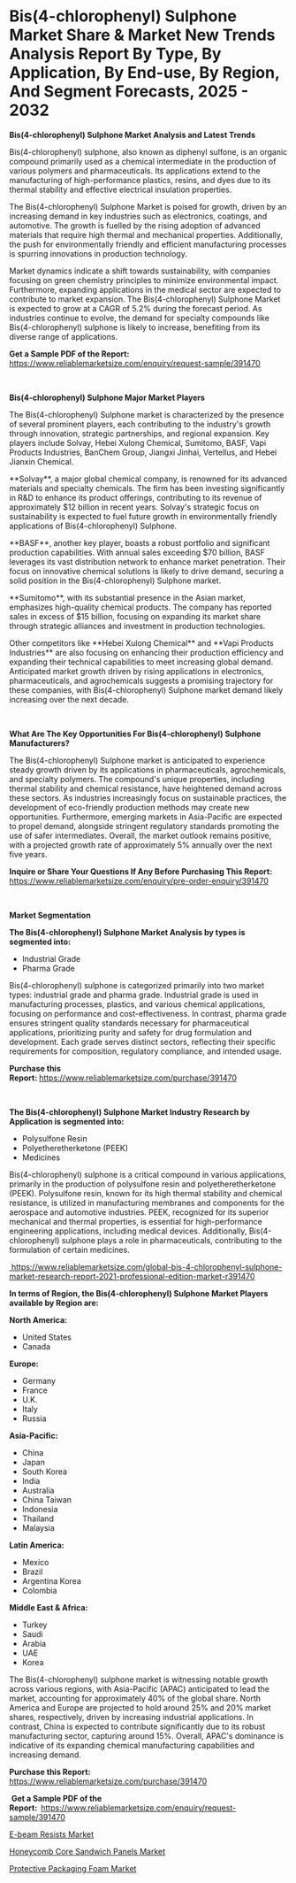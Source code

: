 <p><h1>Bis(4-chlorophenyl) Sulphone Market Share & Market New Trends Analysis Report By Type, By Application, By End-use, By Region, And Segment Forecasts, 2025 - 2032</h1></p><p><strong>Bis(4-chlorophenyl) Sulphone Market Analysis and Latest Trends</strong></p>
<p><p>Bis(4-chlorophenyl) sulphone, also known as diphenyl sulfone, is an organic compound primarily used as a chemical intermediate in the production of various polymers and pharmaceuticals. Its applications extend to the manufacturing of high-performance plastics, resins, and dyes due to its thermal stability and effective electrical insulation properties.</p><p>The Bis(4-chlorophenyl) Sulphone Market is poised for growth, driven by an increasing demand in key industries such as electronics, coatings, and automotive. The growth is fuelled by the rising adoption of advanced materials that require high thermal and mechanical properties. Additionally, the push for environmentally friendly and efficient manufacturing processes is spurring innovations in production technology. </p><p>Market dynamics indicate a shift towards sustainability, with companies focusing on green chemistry principles to minimize environmental impact. Furthermore, expanding applications in the medical sector are expected to contribute to market expansion. The Bis(4-chlorophenyl) Sulphone Market is expected to grow at a CAGR of 5.2% during the forecast period. As industries continue to evolve, the demand for specialty compounds like Bis(4-chlorophenyl) sulphone is likely to increase, benefiting from its diverse range of applications.</p></p>
<p><strong>Get a Sample PDF of the Report:&nbsp;</strong> <a href="https://www.reliablemarketsize.com/enquiry/request-sample/391470?utm_campaign=2005&utm_medium=2&utm_source=Github&utm_content=ia&utm_term=29032025&utm_id=bis4-chlorophenyl-sulphone">https://www.reliablemarketsize.com/enquiry/request-sample/391470</a></p>
<p>&nbsp;</p>
<p><strong>Bis(4-chlorophenyl) Sulphone Major Market Players</strong></p>
<p><p>The Bis(4-chlorophenyl) Sulphone market is characterized by the presence of several prominent players, each contributing to the industry's growth through innovation, strategic partnerships, and regional expansion. Key players include Solvay, Hebei Xulong Chemical, Sumitomo, BASF, Vapi Products Industries, BanChem Group, Jiangxi Jinhai, Vertellus, and Hebei Jianxin Chemical.</p><p>**Solvay**, a major global chemical company, is renowned for its advanced materials and specialty chemicals. The firm has been investing significantly in R&D to enhance its product offerings, contributing to its revenue of approximately $12 billion in recent years. Solvay's strategic focus on sustainability is expected to fuel future growth in environmentally friendly applications of Bis(4-chlorophenyl) Sulphone.</p><p>**BASF**, another key player, boasts a robust portfolio and significant production capabilities. With annual sales exceeding $70 billion, BASF leverages its vast distribution network to enhance market penetration. Their focus on innovative chemical solutions is likely to drive demand, securing a solid position in the Bis(4-chlorophenyl) Sulphone market.</p><p>**Sumitomo**, with its substantial presence in the Asian market, emphasizes high-quality chemical products. The company has reported sales in excess of $15 billion, focusing on expanding its market share through strategic alliances and investment in production technologies.</p><p>Other competitors like **Hebei Xulong Chemical** and **Vapi Products Industries** are also focusing on enhancing their production efficiency and expanding their technical capabilities to meet increasing global demand. Anticipated market growth driven by rising applications in electronics, pharmaceuticals, and agrochemicals suggests a promising trajectory for these companies, with Bis(4-chlorophenyl) Sulphone market demand likely increasing over the next decade.</p></p>
<p>&nbsp;</p>
<p><strong>What Are The Key Opportunities For Bis(4-chlorophenyl) Sulphone Manufacturers?</strong></p>
<p><p>The Bis(4-chlorophenyl) Sulphone market is anticipated to experience steady growth driven by its applications in pharmaceuticals, agrochemicals, and specialty polymers. The compound's unique properties, including thermal stability and chemical resistance, have heightened demand across these sectors. As industries increasingly focus on sustainable practices, the development of eco-friendly production methods may create new opportunities. Furthermore, emerging markets in Asia-Pacific are expected to propel demand, alongside stringent regulatory standards promoting the use of safer intermediates. Overall, the market outlook remains positive, with a projected growth rate of approximately 5% annually over the next five years.</p></p>
<p><strong>Inquire or Share Your Questions If Any Before Purchasing This Report:</strong> <a href="https://www.reliablemarketsize.com/enquiry/pre-order-enquiry/391470?utm_campaign=2005&utm_medium=2&utm_source=Github&utm_content=ia&utm_term=29032025&utm_id=bis4-chlorophenyl-sulphone">https://www.reliablemarketsize.com/enquiry/pre-order-enquiry/391470</a></p>
<p>&nbsp;</p>
<p><strong>Market Segmentation</strong></p>
<p><strong>The Bis(4-chlorophenyl) Sulphone Market Analysis by types is segmented into:</strong></p>
<p><ul><li>Industrial Grade</li><li>Pharma Grade</li></ul></p>
<p><p>Bis(4-chlorophenyl) sulphone is categorized primarily into two market types: industrial grade and pharma grade. Industrial grade is used in manufacturing processes, plastics, and various chemical applications, focusing on performance and cost-effectiveness. In contrast, pharma grade ensures stringent quality standards necessary for pharmaceutical applications, prioritizing purity and safety for drug formulation and development. Each grade serves distinct sectors, reflecting their specific requirements for composition, regulatory compliance, and intended usage.</p></p>
<p><strong>Purchase this Report:&nbsp;</strong><a href="https://www.reliablemarketsize.com/purchase/391470?utm_campaign=2005&utm_medium=2&utm_source=Github&utm_content=ia&utm_term=29032025&utm_id=bis4-chlorophenyl-sulphone">https://www.reliablemarketsize.com/purchase/391470</a></p>
<p>&nbsp;</p>
<p><strong>The Bis(4-chlorophenyl) Sulphone Market Industry Research by Application is segmented into:</strong></p>
<p><ul><li>Polysulfone Resin</li><li>Polyetheretherketone (PEEK)</li><li>Medicines</li></ul></p>
<p><p>Bis(4-chlorophenyl) sulphone is a critical compound in various applications, primarily in the production of polysulfone resin and polyetheretherketone (PEEK). Polysulfone resin, known for its high thermal stability and chemical resistance, is utilized in manufacturing membranes and components for the aerospace and automotive industries. PEEK, recognized for its superior mechanical and thermal properties, is essential for high-performance engineering applications, including medical devices. Additionally, Bis(4-chlorophenyl) sulphone plays a role in pharmaceuticals, contributing to the formulation of certain medicines.</p></p>
<p><a href="https://www.reliablemarketsize.com/global-bis-4-chlorophenyl-sulphone-market-research-report-2021-professional-edition-market-r391470?utm_campaign=2005&utm_medium=2&utm_source=Github&utm_content=ia&utm_term=29032025&utm_id=bis4-chlorophenyl-sulphone">&nbsp;https://www.reliablemarketsize.com/global-bis-4-chlorophenyl-sulphone-market-research-report-2021-professional-edition-market-r391470</a></p>
<p><strong>In terms of Region, the Bis(4-chlorophenyl) Sulphone Market Players available by Region are:</strong></p>
<p>
    <p> <strong> North America: </strong>
        <ul>
            <li>United States</li>
            <li>Canada</li>
        </ul>
        </p> 
    <p> <strong> Europe: </strong>
        <ul>
            <li>Germany</li>
            <li>France</li>
            <li>U.K.</li>
            <li>Italy</li>
            <li>Russia</li>
        </ul>
        </p> 
    <p> <strong> Asia-Pacific: </strong>
        <ul>
            <li>China</li>
            <li>Japan</li>
            <li>South Korea</li>
            <li>India</li>
            <li>Australia</li>
            <li>China Taiwan</li>
            <li>Indonesia</li>
            <li>Thailand</li>
            <li>Malaysia</li>
        </ul>
        </p> 
    <p> <strong> Latin America: </strong>
        <ul>
            <li>Mexico</li>
            <li>Brazil</li>
            <li>Argentina Korea</li>
            <li>Colombia</li>
        </ul>
        </p> 
    <p> <strong> Middle East & Africa: </strong>
        <ul>
            <li>Turkey</li>
            <li>Saudi</li>
            <li>Arabia</li>
            <li>UAE</li>
            <li>Korea</li>
        </ul>
    </p>
    </p>
<p><p>The Bis(4-chlorophenyl) sulphone market is witnessing notable growth across various regions, with Asia-Pacific (APAC) anticipated to lead the market, accounting for approximately 40% of the global share. North America and Europe are projected to hold around 25% and 20% market shares, respectively, driven by increasing industrial applications. In contrast, China is expected to contribute significantly due to its robust manufacturing sector, capturing around 15%. Overall, APAC's dominance is indicative of its expanding chemical manufacturing capabilities and increasing demand.</p></p>
<p><strong>Purchase this Report: </strong><a href="https://www.reliablemarketsize.com/purchase/391470?utm_campaign=2005&utm_medium=2&utm_source=Github&utm_content=ia&utm_term=29032025&utm_id=bis4-chlorophenyl-sulphone">https://www.reliablemarketsize.com/purchase/391470</a></p>
<p>&nbsp;<strong>Get a Sample PDF of the Report:&nbsp;&nbsp;</strong><a href="https://www.reliablemarketsize.com/enquiry/request-sample/391470?utm_campaign=2005&utm_medium=2&utm_source=Github&utm_content=ia&utm_term=29032025&utm_id=bis4-chlorophenyl-sulphone">https://www.reliablemarketsize.com/enquiry/request-sample/391470</a></p>
<p><strong></strong></p>
<p><p><a href="https://github.com/lylyparadise/Market-Research-Report-List-6/blob/main/e-beam-resists-market.md?utm_campaign=2005&utm_medium=2&utm_source=Github&utm_content=ia&utm_term=29032025&utm_id=bis4-chlorophenyl-sulphone">E-beam Resists Market</a></p><p><a href="https://github.com/kohushamudo3/Market-Research-Report-List-1/blob/main/honeycomb-core-sandwich-panels-market.md?utm_campaign=2005&utm_medium=2&utm_source=Github&utm_content=ia&utm_term=29032025&utm_id=bis4-chlorophenyl-sulphone">Honeycomb Core Sandwich Panels Market</a></p><p><a href="https://github.com/myrieronays5/Market-Research-Report-List-1/blob/main/protective-packaging-foam-market.md?utm_campaign=2005&utm_medium=2&utm_source=Github&utm_content=ia&utm_term=29032025&utm_id=bis4-chlorophenyl-sulphone">Protective Packaging Foam Market</a></p></p>